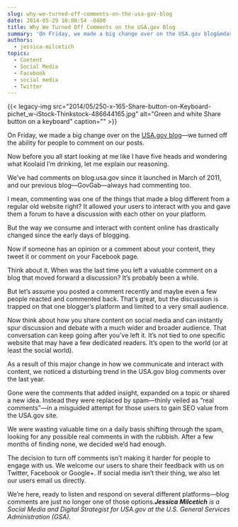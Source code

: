 ```yaml
---
slug: why-we-turned-off-comments-on-the-usa-gov-blog
date: 2014-05-29 10:00:54 -0400
title: Why We Turned Off Comments on the USA.gov Blog
summary: 'On Friday, we made a big change over on the USA.gov blog&mdash;we turned off the ability for people to comment on our posts. Now before you all start looking at me like I have five heads and wondering what Koolaid I’m drinking, let me explain our reasoning. We’ve had comments on blog.usa.gov since it launched'
authors:
  - jessica-milcetich
topics:
  - Content
  - Social Media
  - Facebook
  - social media
  - Twitter
---
```


{{< legacy-img src="2014/05/250-x-165-Share-button-on-Keyboard-pichet_w-iStock-Thinkstock-486644165.jpg" alt="Green and white Share button on a keyboard" caption="" >}} 

On Friday, we made a big change over on the [USA.gov blog](http://blog.usa.gov/)—we turned off the ability for people to comment on our posts.

Now before you all start looking at me like I have five heads and wondering what Koolaid I’m drinking, let me explain our reasoning.

We’ve had comments on blog.usa.gov since it launched in March of 2011, and our previous blog—GovGab—always had commenting too.

I mean, commenting was one of the things that made a blog different from a regular old website right? It allowed your users to interact with you and gave them a forum to have a discussion with each other on your platform.

But the way we consume and interact with content online has drastically changed since the early days of blogging.

Now if someone has an opinion or a comment about your content, they tweet it or comment on your Facebook page.

Think about it. When was the last time you left a valuable comment on a blog that moved forward a discussion? It’s probably been a while.

But let’s assume you posted a comment recently and maybe even a few people reacted and commented back. That’s great, but the discussion is trapped on that one blogger’s platform and limited to a very small audience.

Now think about how you share content on social media and can instantly spur discussion and debate with a much wider and broader audience. That conversation can keep going after you’ve left it. It’s not tied to one specific website that may have a few dedicated readers. It’s open to the world (or at least the social world).

As a result of this major change in how we communicate and interact with content, we noticed a disturbing trend in the USA.gov blog comments over the last year.

Gone were the comments that added insight, expanded on a topic or shared a new idea. Instead they were replaced by spam—thinly veiled as “real comments”—in a misguided attempt for those users to gain SEO value from the USA.gov site.

We were wasting valuable time on a daily basis shifting through the spam, looking for any possible real comments in with the rubbish. After a few months of finding none, we decided we’d had enough.

The decision to turn off comments isn’t making it harder for people to engage with us. We welcome our users to share their feedback with us on Twitter, Facebook or Google+. If social media isn’t their thing, we also let our users email us directly.

We’re here, ready to listen and respond on several different platforms—blog comments are just no longer one of those options._**Jessica Milcetich** is a Social Media and Digital Strategist for USA.gov at the U.S. General Services Administration (GSA)._
